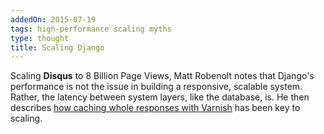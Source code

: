```yaml
---
addedOn: 2015-07-19
tags: high-performance scaling myths
type: thought
title: Scaling Django
---
```

Scaling **Disqus** to 8 Billion Page Views, Matt Robenolt notes that Django's performance is not the issue in building a responsive, scalable system. Rather, the latency between system layers, like the database, is. He then describes [how caching whole responses with Varnish](http://blog.disqus.com/post/62187806135/scaling-django-to-8-billion-page-views) has been key to scaling.
